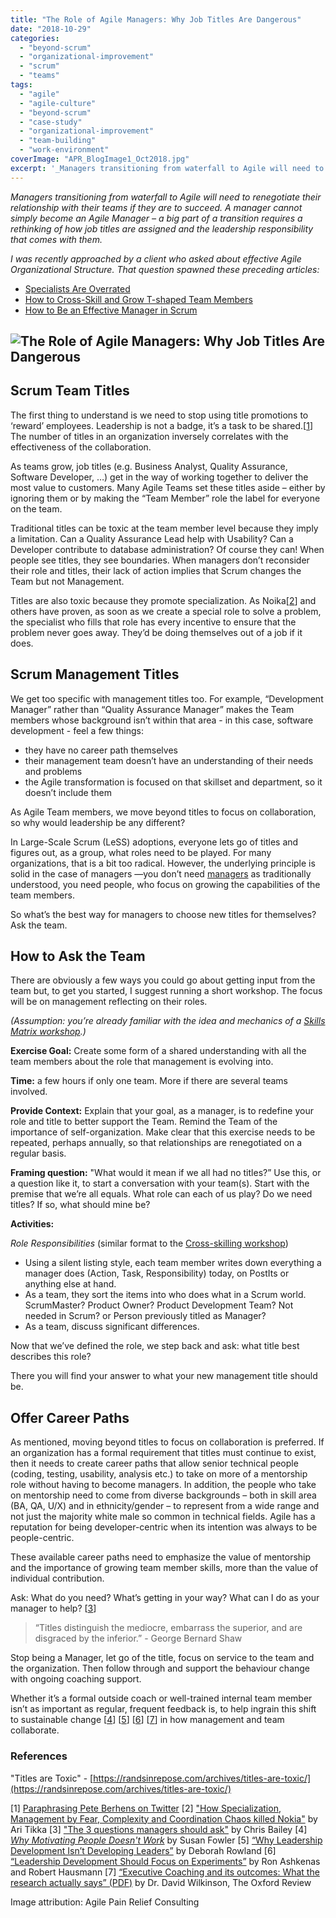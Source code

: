 ```yaml
---
title: "The Role of Agile Managers: Why Job Titles Are Dangerous"
date: "2018-10-29"
categories: 
  - "beyond-scrum"
  - "organizational-improvement"
  - "scrum"
  - "teams"
tags: 
  - "agile"
  - "agile-culture"
  - "beyond-scrum"
  - "case-study"
  - "organizational-improvement"
  - "team-building"
  - "work-environment"
coverImage: "APR_BlogImage1_Oct2018.jpg"
excerpt: '_Managers transitioning from waterfall to Agile will need to renegotiate their'
---
```


_Managers transitioning from waterfall to Agile will need to renegotiate their relationship with their teams if they are to succeed. A manager cannot simply become an Agile Manager – a big part of a transition requires a rethinking of how job titles are assigned and the leadership responsibility that comes with them._

_I was recently approached by a client who asked about effective Agile Organizational Structure. That question spawned these preceding articles:_

- [Specialists Are Overrated](/blog/specialists-are-overrated)
- [How to Cross-Skill and Grow T-shaped Team Members](/blog/how-to-cross-skill-and-grow-t-shaped-team-members)
- [How to Be an Effective Manager in Scrum](/blog/how-to-be-an-effective-manager-in-scrum)

## ![The Role of Agile Managers: Why Job Titles Are Dangerous](src/content/blog/the-role-of-agile-managers-why-job-titles-are-dangerous/images/APR_BlogImage1_Oct2018-1024x607.jpg)

## Scrum Team Titles

The first thing to understand is we need to stop using title promotions to ‘reward’ employees. Leadership is not a badge, it’s a task to be shared.\[[1](#footnotes)\] The number of titles in an organization inversely correlates with the effectiveness of the collaboration.

As teams grow, job titles (e.g. Business Analyst, Quality Assurance, Software Developer, …) get in the way of working together to deliver the most value to customers. Many Agile Teams set these titles aside – either by ignoring them or by making the “Team Member” role the label for everyone on the team.

Traditional titles can be toxic at the team member level because they imply a limitation. Can a Quality Assurance Lead help with Usability? Can a Developer contribute to database administration? Of course they can! When people see titles, they see boundaries. When managers don’t reconsider their role and titles, their lack of action implies that Scrum changes the Team but not Management.

Titles are also toxic because they promote specialization. As Noika\[[2](#footnotes)\] and others have proven, as soon as we create a special role to solve a problem, the specialist who fills that role has every incentive to ensure that the problem never goes away. They’d be doing themselves out of a job if it does.

## Scrum Management Titles

We get too specific with management titles too. For example, “Development Manager” rather than “Quality Assurance Manager” makes the Team members whose background isn’t within that area - in this case, software development - feel a few things:

- they have no career path themselves
- their management team doesn’t have an understanding of their needs and problems
- the Agile transformation is focused on that skillset and department, so it doesn’t include them

As Agile Team members, we move beyond titles to focus on collaboration, so why would leadership be any different?

In Large-Scale Scrum (LeSS) adoptions, everyone lets go of titles and figures out, as a group, what roles need to be played. For many organizations, that is a bit too radical. However, the underlying principle is solid in the case of managers —you don’t need [managers](/blog/how-to-be-an-effective-manager-in-scrum) as traditionally understood, you need people, who focus on growing the capabilities of the team members.

So what’s the best way for managers to choose new titles for themselves? Ask the team.

## How to Ask the Team

There are obviously a few ways you could go about getting input from the team but, to get you started, I suggest running a short workshop. The focus will be on management reflecting on their roles.

_(Assumption: you’re already familiar with the idea and mechanics of a [Skills Matrix workshop](/blog/how-to-cross-skill-and-grow-t-shaped-team-members).)_ 

**Exercise Goal:** Create some form of a shared understanding with all the team members about the role that management is evolving into.

**Time:** a few hours if only one team. More if there are several teams involved.

**Provide Context:** Explain that your goal, as a manager, is to redefine your role and title to better support the Team. Remind the Team of the importance of self-organization. Make clear that this exercise needs to be repeated, perhaps annually, so that relationships are renegotiated on a regular basis.

**Framing question:** "What would it mean if we all had no titles?” Use this, or a question like it, to start a conversation with your team(s). Start with the premise that we’re all equals. What role can each of us play? Do we need titles? If so, what should mine be?

**Activities:**

_Role Responsibilities_ (similar format to the [Cross-skilling workshop](/blog/how-to-cross-skill-and-grow-t-shaped-team-members))

- Using a silent listing style, each team member writes down everything a manager does (Action, Task, Responsibility) today, on PostIts or anything else at hand.
- As a team, they sort the items into who does what in a Scrum world. ScrumMaster? Product Owner? Product Development Team? Not needed in Scrum? or Person previously titled as Manager?
- As a team, discuss significant differences.

Now that we’ve defined the role, we step back and ask: what title best describes this role?

There you will find your answer to what your new management title should be.

## Offer Career Paths

As mentioned, moving beyond titles to focus on collaboration is preferred. If an organization has a formal requirement that titles must continue to exist, then it needs to create career paths that allow senior technical people (coding, testing, usability, analysis etc.) to take on more of a mentorship role without having to become managers. In addition, the people who take on mentorship need to come from diverse backgrounds – both in skill area (BA, QA, U/X) and in ethnicity/gender – to represent from a wide range and not just the majority white male so common in technical fields. Agile has a reputation for being developer-centric when its intention was always to be people-centric.

These available career paths need to emphasize the value of mentorship and the importance of growing team member skills, more than the value of individual contribution.

Ask: What do you need? What’s getting in your way? What can I do as your manager to help? \[[3](#footnotes)\]

> “Titles distinguish the mediocre, embarrass the superior, and are disgraced by the inferior.” - George Bernard Shaw

Stop being a Manager, let go of the title, focus on service to the team and the organization. Then follow through and support the behaviour change with ongoing coaching support.

Whether it’s a formal outside coach or well-trained internal team member isn’t as important as regular, frequent feedback is, to help ingrain this shift to sustainable change \[[4](#footnotes)\] \[[5](#footnotes)\] \[[6](#footnotes)\] \[[7](#footnotes)\] in how management and team collaborate.

### References

"Titles are Toxic" - [https://randsinrepose.com/archives/titles-are-toxic/](https://randsinrepose.com/archives/titles-are-toxic/)

\[1\] [Paraphrasing Pete Berhens on Twitter](https://twitter.com/mlevison/status/975448686909100032) \[2\] ["How Specialization, Management by Fear, Complexity and Coordination Chaos killed Nokia"](https://gosei.fi/blog/xp2016/) by Ari Tikka \[3\] ["The 3 questions managers should ask"](https://alifeofproductivity.com/the-3-questions-managers-should-ask/) by Chris Bailey \[4\] _[Why Motivating People Doesn't Work](https://www.amazon.ca/Motivating-People-Doesnt-Work-What/dp/1626569452/&tag=notesfromatoo-20)_ by Susan Fowler \[5\] [“Why Leadership Development Isn’t Developing Leaders”](https://hbr.org/2016/10/why-leadership-development-isnt-developing-leaders) by Deborah Rowland \[6\] [“Leadership Development Should Focus on Experiments”](https://hbr.org/2016/04/leadership-development-should-focus-on-experiments) by Ron Ashkenas and Robert Hausmann \[7\] [“Executive Coaching and its outcomes: What the research actually says” (PDF)](https://oxford-review.com/executive-coaching-outcomes-research-actually-says/) by Dr. David Wilkinson, The Oxford Review

Image attribution: Agile Pain Relief Consulting
